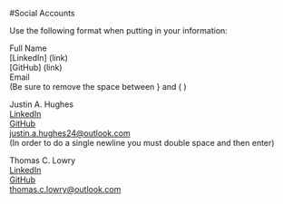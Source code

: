 #Social Accounts

Use the following format when putting in your information:

Full Name  
[LinkedIn] (link)  
[GitHub] (link)  
Email  
(Be sure to remove the space between } and ( )

Justin A. Hughes  
[LinkedIn](https://www.linkedin.com/in/justin-hughes-b055b057/)  
[GitHub](https://github.com/Justin-Hughes)  
justin.a.hughes24@outlook.com  
(In order to do a single newline you must double space and then enter)  

Thomas C. Lowry  
[LinkedIn](https://www.linkedin.com/in/thomasclowry/)  
[GitHub](https://github.com/thomasclowry)  
thomas.c.lowry@outlook.com
